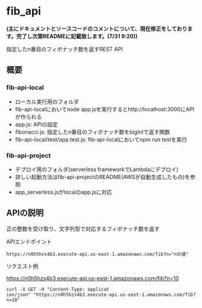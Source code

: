 # fib_api
**(主にドキュメントとソースコードのコメントについて、現在修正をしております。完了し次第READMEに記載致します。(7/31 9:20))**

指定したn番目のフィボナッチ数を返すREST API
## 概要
### fib-api-local
* ローカル実行用のフォルダ
* fib-api-localにおいてnode app.jsを実行するとhttp://localhost:3000にAPIが作られる
* app.js: APIの設定
* fibonacci.js: 指定したn番目のフィボナッチ数をbigIntで返す関数
* fib-api-local/test/app.test.js: fib-api-localにおいてnpm run testを実行

### fib-api-project
* デプロイ用のフォルダ(serverless frameworkでLambdaにデプロイ)
* 詳しい起動方法はfib-api-projectのREADME(AWSが自動生成したもの)を参照
* app_serverless.jsがlocalのapp.jsに対応

## APIの説明
正の整数を受け取り、文字列型で対応するフィボナッチ数を返す

APIエンドポイント
~~~
https://n0h5hzs4b3.execute-api.us-east-1.amazonaws.com/fib?n="nの値"
~~~
リクエスト例

https://n0h5hzs4b3.execute-api.us-east-1.amazonaws.com/fib?n=10

~~~
curl -X GET -H "Content-Type: applicat
ion/json" "https://n0h5hzs4b3.execute-api.us-east-1.amazonaws.com/fib?n=10"

~~~~